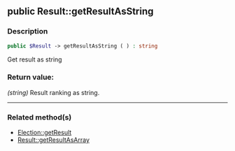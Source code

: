 ## public Result::getResultAsString

### Description    

```php
public $Result -> getResultAsString ( ) : string
```

Get result as string
    

### Return value:   

*(string)* Result ranking as string.


---------------------------------------

### Related method(s)      

* [Election::getResult](../Election%20Class/public%20Election--getResult.md)    
* [Result::getResultAsArray](../Result%20Class/public%20Result--getResultAsArray.md)    
